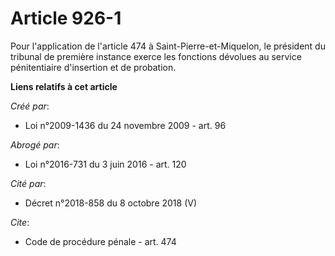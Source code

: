 # Article 926-1

Pour l'application de l'article 474 à Saint-Pierre-et-Miquelon, le président du tribunal de première instance exerce les
fonctions dévolues au service pénitentiaire d'insertion et de probation.

**Liens relatifs à cet article**

_Créé par_:

  - Loi n°2009-1436 du 24 novembre 2009 - art. 96

_Abrogé par_:

  - Loi n°2016-731 du 3 juin 2016 - art. 120

_Cité par_:

  - Décret n°2018-858 du 8 octobre 2018 (V)

_Cite_:

  - Code de procédure pénale - art. 474
